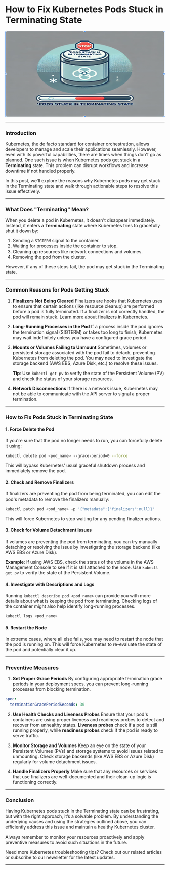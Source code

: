 
# **How to Fix Kubernetes Pods Stuck in Terminating State**

![StuckTerminatePod](https://github.com/AlertMend/AlertMend.io/blob/main/blogs/images/stuck_terminate.png?raw=true)

---
### **Introduction**

Kubernetes, the de facto standard for container orchestration, allows developers to manage and scale their applications seamlessly. However, even with its powerful capabilities, there are times when things don't go as planned. One such issue is when Kubernetes pods get stuck in a **Terminating** state. This problem can disrupt workflows and increase downtime if not handled properly.

In this post, we'll explore the reasons why Kubernetes pods may get stuck in the Terminating state and walk through actionable steps to resolve this issue effectively.

---

### **What Does "Terminating" Mean?**

When you delete a pod in Kubernetes, it doesn't disappear immediately. Instead, it enters a **Terminating** state where Kubernetes tries to gracefully shut it down by:
1. Sending a `SIGTERM` signal to the container.
2. Waiting for processes inside the container to stop.
3. Cleaning up resources like network connections and volumes.
4. Removing the pod from the cluster.

However, if any of these steps fail, the pod may get stuck in the Terminating state.

---

### **Common Reasons for Pods Getting Stuck**

1. **Finalizers Not Being Cleared**
   Finalizers are hooks that Kubernetes uses to ensure that certain actions (like resource cleanup) are performed before a pod is fully terminated. If a finalizer is not correctly handled, the pod will remain stuck. [Learn more about finalizers in Kubernetes](https://kubernetes.io/docs/concepts/overview/working-with-objects/finalizers/).

2. **Long-Running Processes in the Pod**
   If a process inside the pod ignores the termination signal (SIGTERM) or takes too long to finish, Kubernetes may wait indefinitely unless you have a configured grace period.

3. **Mounts or Volumes Failing to Unmount**
   Sometimes, volumes or persistent storage associated with the pod fail to detach, preventing Kubernetes from deleting the pod. You may need to investigate the storage backend (AWS EBS, Azure Disk, etc.) to resolve these issues.

   **Tip**: Use `kubectl get pv` to verify the state of the Persistent Volume (PV) and check the status of your storage resources.

4. **Network Disconnections**
   If there is a network issue, Kubernetes may not be able to communicate with the API server to signal a proper termination.

---

### **How to Fix Pods Stuck in Terminating State**

#### **1. Force Delete the Pod**

If you're sure that the pod no longer needs to run, you can forcefully delete it using:

```bash
kubectl delete pod <pod_name> --grace-period=0 --force
```

This will bypass Kubernetes' usual graceful shutdown process and immediately remove the pod.

#### **2. Check and Remove Finalizers**

If finalizers are preventing the pod from being terminated, you can edit the pod's metadata to remove the finalizers manually:

```bash
kubectl patch pod <pod_name> -p '{"metadata":{"finalizers":null}}'
```

This will force Kubernetes to stop waiting for any pending finalizer actions.

#### **3. Check for Volume Detachment Issues**

If volumes are preventing the pod from terminating, you can try manually detaching or resolving the issue by investigating the storage backend (like AWS EBS or Azure Disk).

**Example**: If using AWS EBS, check the status of the volume in the AWS Management Console to see if it is still attached to the node. Use `kubectl get pv` to verify the state of the Persistent Volume.

#### **4. Investigate with Descriptions and Logs**

Running `kubectl describe pod <pod_name>` can provide you with more details about what is keeping the pod from terminating. Checking logs of the container might also help identify long-running processes.

```bash
kubectl logs <pod_name>
```

#### **5. Restart the Node**

In extreme cases, where all else fails, you may need to restart the node that the pod is running on. This will force Kubernetes to re-evaluate the state of the pod and potentially clear it up.

---

### **Preventive Measures**

1. **Set Proper Grace Periods**
   By configuring appropriate termination grace periods in your deployment specs, you can prevent long-running processes from blocking termination.

```yaml
spec:
  terminationGracePeriodSeconds: 30
```

2. **Use Health Checks and Liveness Probes**
   Ensure that your pod's containers are using proper liveness and readiness probes to detect and recover from unhealthy states. **Liveness probes** check if a pod is still running properly, while **readiness probes** check if the pod is ready to serve traffic.

3. **Monitor Storage and Volumes**
   Keep an eye on the state of your Persistent Volumes (PVs) and storage systems to avoid issues related to unmounting. Check storage backends (like AWS EBS or Azure Disk) regularly for volume detachment issues.

4. **Handle Finalizers Properly**
   Make sure that any resources or services that use finalizers are well-documented and their clean-up logic is functioning correctly.

---

### **Conclusion**

Having Kubernetes pods stuck in the Terminating state can be frustrating, but with the right approach, it’s a solvable problem. By understanding the underlying causes and using the strategies outlined above, you can efficiently address this issue and maintain a healthy Kubernetes cluster.

Always remember to monitor your resources proactively and apply preventive measures to avoid such situations in the future.

Need more Kubernetes troubleshooting tips? Check out our related articles or subscribe to our newsletter for the latest updates.

---
